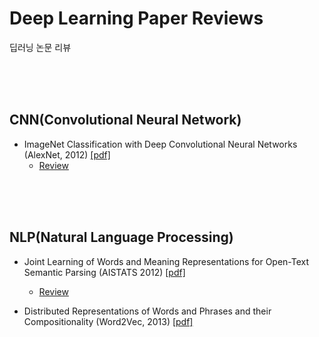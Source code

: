 # Deep Learning Paper Reviews
딥러닝 논문 리뷰 


<br><br><br>


## CNN(Convolutional Neural Network)

- ImageNet Classification with Deep Convolutional Neural Networks (AlexNet, 2012) [[pdf]](https://proceedings.neurips.cc/paper/2012/file/c399862d3b9d6b76c8436e924a68c45b-Paper.pdf)
   - [Review](https://monzheld.tistory.com/27)



<br><br><br>

## NLP(Natural Language Processing)

- Joint Learning of Words and Meaning Representations for Open-Text Semantic Parsing (AISTATS 2012) [[pdf]](http://proceedings.mlr.press/v22/bordes12/bordes12.pdf)
   - [Review](https://monzheld.tistory.com/40)

- Distributed Representations of Words and Phrases and their Compositionality (Word2Vec, 2013) [[pdf]](https://proceedings.neurips.cc/paper/2013/file/9aa42b31882ec039965f3c4923ce901b-Paper.pdf)

